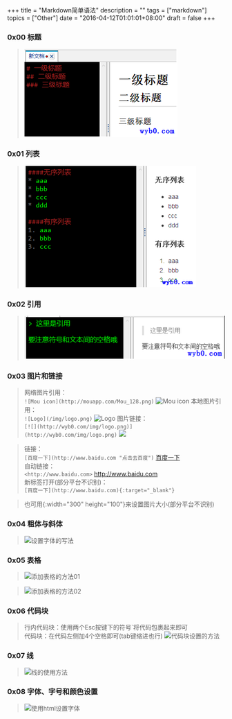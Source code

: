 +++
title = "Markdown简单语法"
description = ""
tags = ["markdown"]
topics = ["Other"]
date = "2016-04-12T01:01:01+08:00"
draft = false
+++

### 0x00 标题
> ![标题的写法](/img/post/title.png)

### 0x01 列表
> ![列表的写法](/img/post/list.png)

### 0x02 引用
> ![引用的写法](/img/post/quote.png)

### 0x03 图片和链接
> 网络图片引用：  
```![Mou icon](http://mouapp.com/Mou_128.png)```
![Mou icon](http://mouapp.com/Mou_128.png)
本地图片引用：  
```![Logo](/img/logo.png)```
![Logo](/img/logo.png)
图片链接：  
```[![](http://wyb0.com/img/logo.png)](http://wyb0.com/img/logo.png)```
[![](http://wyb0.com/img/logo.png)](http://wyb0.com/img/logo.png)

> 链接：  
```[百度一下](http://www.baidu.com "点击去百度")```
[百度一下](http://www.baidu.com "点击去百度")  
自动链接：  
```<http://www.baidu.com>```
<http://www.baidu.com>  
新标签打开(部分平台不识别)：  
```[百度一下](http://www.baidu.com){:target="_blank"}```

> 也可用{:width="300" height="100"}来设置图片大小(部分平台不识别)

### 0x04 粗体与斜体
> ![设置字体的写法](/img/post/fonts.png)

### 0x05 表格
> ![添加表格的方法01](/img/post/form1.png)

> ![添加表格的方法02](/img/post/form2.png)

### 0x06 代码块
> 行内代码块：使用两个Esc按键下的符号`将代码包裹起来即可  
代码块：在代码左侧加4个空格即可(tab键缩进也行)
![代码块设置的方法](/img/post/codeblock.png)

### 0x07 线
> ![线的使用方法](/img/post/line.png)

### 0x08 字体、字号和颜色设置
> ![使用html设置字体](/img/post/fontset.png)